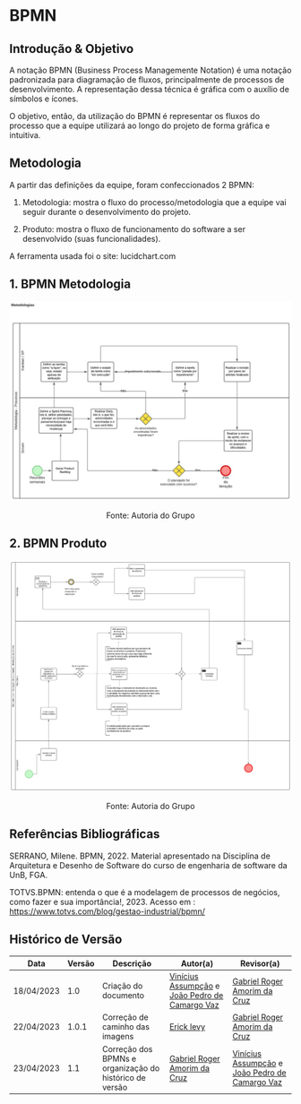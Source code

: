 # BPMN

## Introdução & Objetivo

A notação BPMN (Business Process Managemente Notation) é uma notação padronizada para diagramação de fluxos, principalmente de processos de desenvolvimento. A representação dessa técnica é gráfica com o auxílio de símbolos e ícones.

O objetivo, então, da utilização do BPMN é representar os fluxos do processo que a equipe utilizará ao longo do projeto de forma gráfica e intuitiva.

## Metodologia

A partir das definições da equipe, foram confeccionados 2 BPMN:

1. Metodologia: mostra o fluxo do processo/metodologia que a equipe vai seguir durante o desenvolvimento do projeto. 

2. Produto: mostra o fluxo de funcionamento do software a ser desenvolvido (suas funcionalidades).

A ferramenta usada foi o site: lucidchart.com

## 1. BPMN Metodologia

![](../Assets/BPMNMetodologias.jpeg)

<p align='center'>Fonte: Autoria do Grupo</p>

## 2. BPMN Produto

![](../Assets/BPMN_Produto.png)

<p align='center'>Fonte: Autoria do Grupo</p>

## Referências Bibliográficas

SERRANO, Milene. BPMN, 2022. Material apresentado na Disciplina de Arquitetura e Desenho de Software do curso de engenharia de software da UnB, FGA.

TOTVS.BPMN: entenda o que é a modelagem de processos de negócios, como fazer e sua importância!, 2023. Acesso em : https://www.totvs.com/blog/gestao-industrial/bpmn/

## Histórico de Versão

|    Data    | Versão |      Descrição       |                   Autor(a)                    |                   Revisor(a)                    |
| ---------- | ------ | -------------------- | --------------------------------------------- | ----------------------------------------------- |
| 18/04/2023 |  1.0   | Criação do documento | [Vinícius Assumpção](https://github.com/viniman27) e [João Pedro de Camargo Vaz](https://github.com/JoaoPedro0803)| [Gabriel Roger Amorim da Cruz](https://github.com/GabrielRoger07)   |
| 22/04/2023 | 1.0.1  | Correção de caminho das imagens | [Erick levy](https://github.com/Ericklevy) | [Gabriel Roger Amorim da Cruz](https://github.com/GabrielRoger07) |
| 23/04/2023 | 1.1 | Correção dos BPMNs e organização do histórico de versão | [Gabriel Roger Amorim da Cruz](https://github.com/GabrielRoger07) | [Vinícius Assumpção](https://github.com/viniman27) e [João Pedro de Camargo Vaz](https://github.com/JoaoPedro0803) |
